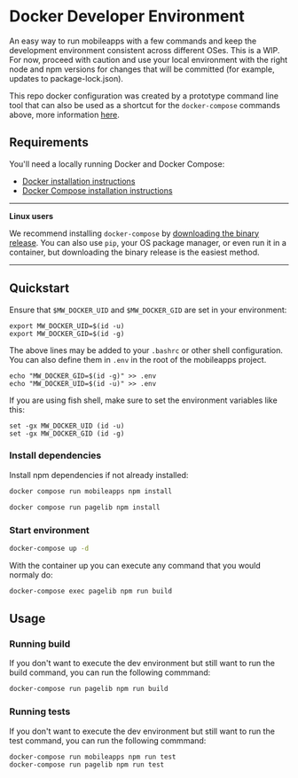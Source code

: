 # Docker Developer Environment

An easy way to run mobileapps with a few commands and keep the development environment consistent across different OSes. This is a WIP. For now, proceed with caution and use your local environment with the right node and npm versions for changes that will be committed (for example, updates to package-lock.json).

This repo docker configuration was created by a prototype command line tool that can also be used as a shortcut for the `docker-compose` commands above, more information [here](https://github.com/wikimedia/ocean).

## Requirements

You'll need a locally running Docker and Docker Compose:

  - [Docker installation instructions][docker-install]
  - [Docker Compose installation instructions][docker-compose]

[docker-install]: https://docs.docker.com/install/
[docker-compose]: https://docs.docker.com/compose/install/

---

**Linux users**

We recommend installing `docker-compose` by [downloading the binary release](https://docs.docker.com/compose/install/#install-compose-on-linux-systems).
You can also use `pip`, your OS package manager, or even run it in a container, but downloading the binary release is the easiest method.

---

## Quickstart

Ensure that `$MW_DOCKER_UID` and `$MW_DOCKER_GID` are set in your environment:

```
export MW_DOCKER_UID=$(id -u)
export MW_DOCKER_GID=$(id -g)
```

The above lines may be added to your `.bashrc` or other shell configuration.
You can also define them in `.env` in the root of the mobileapps project.

```
echo "MW_DOCKER_GID=$(id -g)" >> .env
echo "MW_DOCKER_UID=$(id -u)" >> .env
```

If you are using fish shell, make sure to set the environment variables like this:

```
set -gx MW_DOCKER_UID (id -u)
set -gx MW_DOCKER_GID (id -g)
```

### Install dependencies
Install npm dependencies if not already installed:

```sh
docker compose run mobileapps npm install
```

```sh
docker compose run pagelib npm install
```

### Start environment

```sh
docker-compose up -d
```

With the container up you can execute any command that you would normaly do:

```sh
docker-compose exec pagelib npm run build
```

## Usage

### Running build

If you don't want to execute the dev environment but still want to run the build command, you can run the following commmand:

```sh
docker-compose run pagelib npm run build
```

### Running tests

If you don't want to execute the dev environment but still want to run the test command, you can run the following commmand:

```sh
docker-compose run mobileapps npm run test
docker-compose run pagelib npm run test
```
